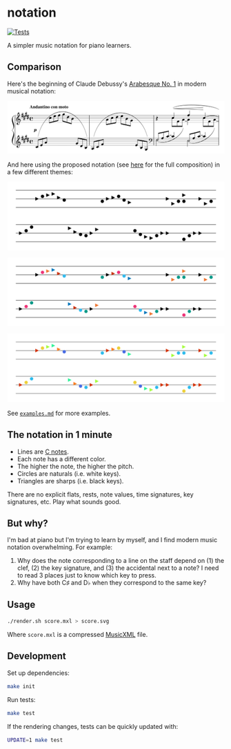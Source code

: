 
# notation

[![Tests](https://github.com/hoffa/notation/actions/workflows/build.yml/badge.svg)](https://github.com/hoffa/notation/actions/workflows/build.yml)

A simpler music notation for piano learners.

## Comparison

Here's the beginning of Claude Debussy's [Arabesque No. 1](https://en.wikipedia.org/wiki/Two_Arabesques) in modern musical notation:

![](media/modern.png)

And here using the proposed notation (see [here](https://raw.githubusercontent.com/hoffa/notation/main/testdata/output/debussy-deux-arabesques.svg) for the full composition) in a few different themes:

![](testdata/output/debussy-deux-arabesques-short-mono.svg)

![](testdata/output/debussy-deux-arabesques-short.svg)

![](testdata/output/debussy-deux-arabesques-short-turbo.svg)

See [`examples.md`](examples.md) for more examples.

## The notation in 1 minute

- Lines are [C notes](https://en.wikipedia.org/wiki/C_(musical_note)).
- Each note has a different color.
- The higher the note, the higher the pitch.
- Circles are naturals (i.e. white keys).
- Triangles are sharps (i.e. black keys).

There are no explicit flats, rests, note values, time signatures, key signatures, etc. Play what sounds good.

## But why?

I'm bad at piano but I'm trying to learn by myself, and I find modern music notation overwhelming. For example:

1. Why does the note corresponding to a line on the staff depend on (1) the clef, (2) the key signature, and (3) the accidental next to a note? I need to read 3 places just to know which key to press. 
1. Why have both C♯ and D♭ when they correspond to the same key?

## Usage

```bash
./render.sh score.mxl > score.svg
```

Where `score.mxl` is a compressed [MusicXML](https://en.wikipedia.org/wiki/MusicXML) file.

## Development

Set up dependencies:

```bash
make init
```

Run tests:

```bash
make test
```

If the rendering changes, tests can be quickly updated with:

```bash
UPDATE=1 make test
```
